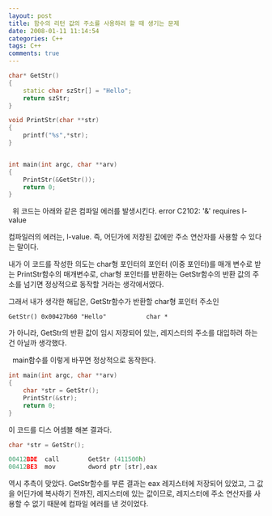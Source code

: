 ```yaml
---
layout: post
title: 함수의 리턴 값의 주소를 사용하려 할 때 생기는 문제
date: 2008-01-11 11:14:54
categories: C++
tags: C++
comments: true
---
```


~~~ cpp
char* GetStr()
{
    static char szStr[] = "Hello";
    return szStr;
}

void PrintStr(char **str)
{
    printf("%s",*str);
}


int main(int argc, char **arv)
{
    PrintStr(&GetStr());
    return 0;
}
~~~
 
위 코드는 아래와 같은 컴파일 에러를 발생시킨다.
    error C2102: '&' requires l-value

컴파일러의 에러는, l-value. 즉, 어딘가에 저장된 값에만 주소 연산자를 사용할 수 있다는 말이다.

내가 이 코드를 작성한 의도는 char형 포인터의 포인터 (이중 포인터)를 매개 변수로 받는 PrintStr함수의 매개변수로, char형 포인터를 반환하는 GetStr함수의 반환 값의 주소를 넘기면 정상적으로 동작할 거라는 생각에서였다.

그래서 내가 생각한 해답은, GetStr함수가 반환할 char형 포인터 주소인

    GetStr() 0x00427b60 "Hello"           char *

가 아니라, GetStr의 반환 값이 임시 저장되어 있는, 레지스터의 주소를 대입하려 하는 건 아닐까 생각했다. 

 
main함수를 이렇게 바꾸면 정상적으로 동작한다.

~~~ cpp
int main(int argc, char **arv)
{
    char *str = GetStr();
    PrintStr(&str);
    return 0;
}
~~~

이 코드를 디스 어셈블 해본 결과다.

~~~ cpp
char *str = GetStr();

00412BDE  call        GetStr (411500h) 
00412BE3  mov         dword ptr [str],eax
~~~

역시 추측이 맞았다. GetStr함수를 부른 결과는 eax 레지스터에 저장되어 있었고, 그 값을 어딘가에 복사하기 전까진, 레지스터에 있는 값이므로, 레지스터에 주소 연산자를 사용할 수 없기 때문에 컴파일 에러를 낸 것이었다. 
